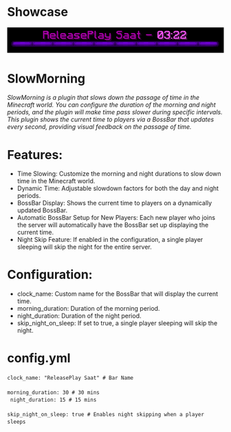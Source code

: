 # Showcase
<img src="https://raw.githubusercontent.com/utkayfirat/SlowMorning/refs/heads/main/gameplay.png"><br>

# SlowMorning
<i>SlowMorning is a plugin that slows down the passage of time in the Minecraft world. You can configure the duration of the morning and night periods, and the plugin will make time pass slower during specific intervals. This plugin shows the current time to players via a BossBar that updates every second, providing visual feedback on the passage of time.</i>

# Features:
- Time Slowing: Customize the morning and night durations to slow down time in the Minecraft world.
- Dynamic Time: Adjustable slowdown factors for both the day and night periods.
- BossBar Display: Shows the current time to players on a dynamically updated BossBar.
- Automatic BossBar Setup for New Players: Each new player who joins the server will automatically have the BossBar set up displaying the current time.
- Night Skip Feature: If enabled in the configuration, a single player sleeping will skip the night for the entire server.

# Configuration:
- clock_name: Custom name for the BossBar that will display the current time.
- morning_duration: Duration of the morning period.
- night_duration: Duration of the night period.
- skip_night_on_sleep: If set to true, a single player sleeping will skip the night.

# config.yml
<code>clock_name: "ReleasePlay Saat"  # Bar Name <br>
morning_duration: 30  # 30 mins  <br>
night_duration: 15  # 15 mins  <br>
skip_night_on_sleep: true  # Enables night skipping when a player sleeps
</code>
